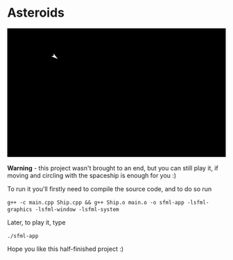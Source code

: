 # Asteroids

![Alt text](screenshot.png?raw=true "Screenshot")

**Warning** - this project wasn't brought to an end, but you can still play it, if moving and circling with the spaceship is enough for you :)

To run it you'll firstly need to compile the source code, and to do so run
```
g++ -c main.cpp Ship.cpp && g++ Ship.o main.o -o sfml-app -lsfml-graphics -lsfml-window -lsfml-system
```

Later, to play it, type
```
./sfml-app
```

Hope you like this half-finished project :)
